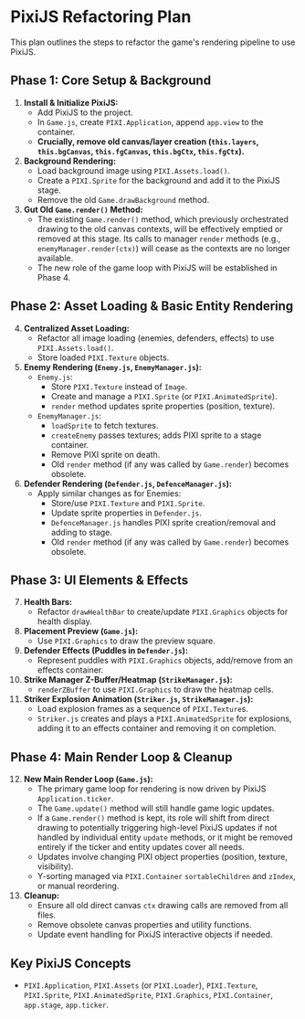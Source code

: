 # PixiJS Refactoring Plan

This plan outlines the steps to refactor the game's rendering pipeline to use PixiJS.

## Phase 1: Core Setup & Background

1.  **Install & Initialize PixiJS:**
    *   Add PixiJS to the project.
    *   In `Game.js`, create `PIXI.Application`, append `app.view` to the container.
    *   **Crucially, remove old canvas/layer creation (`this.layers`, `this.bgCanvas`, `this.fgCanvas`, `this.bgCtx`, `this.fgCtx`).**
2.  **Background Rendering:**
    *   Load background image using `PIXI.Assets.load()`.
    *   Create a `PIXI.Sprite` for the background and add it to the PixiJS stage.
    *   Remove the old `Game.drawBackground` method.
3.  **Gut Old `Game.render()` Method:**
    *   The existing `Game.render()` method, which previously orchestrated drawing to the old canvas contexts, will be effectively emptied or removed at this stage. Its calls to manager `render` methods (e.g., `enemyManager.render(ctx)`) will cease as the contexts are no longer available.
    *   The new role of the game loop with PixiJS will be established in Phase 4.

## Phase 2: Asset Loading & Basic Entity Rendering

4.  **Centralized Asset Loading:**
    *   Refactor all image loading (enemies, defenders, effects) to use `PIXI.Assets.load()`.
    *   Store loaded `PIXI.Texture` objects.
5.  **Enemy Rendering (`Enemy.js`, `EnemyManager.js`):**
    *   `Enemy.js`:
        *   Store `PIXI.Texture` instead of `Image`.
        *   Create and manage a `PIXI.Sprite` (or `PIXI.AnimatedSprite`).
        *   `render` method updates sprite properties (position, texture).
    *   `EnemyManager.js`:
        *   `loadSprite` to fetch textures.
        *   `createEnemy` passes textures; adds PIXI sprite to a stage container.
        *   Remove PIXI sprite on death.
        *   Old `render` method (if any was called by `Game.render`) becomes obsolete.
6.  **Defender Rendering (`Defender.js`, `DefenceManager.js`):**
    *   Apply similar changes as for Enemies:
        *   Store/use `PIXI.Texture` and `PIXI.Sprite`.
        *   Update sprite properties in `Defender.js`.
        *   `DefenceManager.js` handles PIXI sprite creation/removal and adding to stage.
        *   Old `render` method (if any was called by `Game.render`) becomes obsolete.

## Phase 3: UI Elements & Effects

7.  **Health Bars:**
    *   Refactor `drawHealthBar` to create/update `PIXI.Graphics` objects for health display.
8.  **Placement Preview (`Game.js`):**
    *   Use `PIXI.Graphics` to draw the preview square.
9.  **Defender Effects (Puddles in `Defender.js`):**
    *   Represent puddles with `PIXI.Graphics` objects, add/remove from an effects container.
10. **Strike Manager Z-Buffer/Heatmap (`StrikeManager.js`):**
    *   `renderZBuffer` to use `PIXI.Graphics` to draw the heatmap cells.
11. **Striker Explosion Animation (`Striker.js`, `StrikeManager.js`):**
    *   Load explosion frames as a sequence of `PIXI.Texture`s.
    *   `Striker.js` creates and plays a `PIXI.AnimatedSprite` for explosions, adding it to an effects container and removing it on completion.

## Phase 4: Main Render Loop & Cleanup

12. **New Main Render Loop (`Game.js`):**
    *   The primary game loop for rendering is now driven by PixiJS `Application.ticker`.
    *   The `Game.update()` method will still handle game logic updates.
    *   If a `Game.render()` method is kept, its role will shift from direct drawing to potentially triggering high-level PixiJS updates if not handled by individual entity `update` methods, or it might be removed entirely if the ticker and entity updates cover all needs.
    *   Updates involve changing PIXI object properties (position, texture, visibility).
    *   Y-sorting managed via `PIXI.Container` `sortableChildren` and `zIndex`, or manual reordering.
13. **Cleanup:**
    *   Ensure all old direct canvas `ctx` drawing calls are removed from all files.
    *   Remove obsolete canvas properties and utility functions.
    *   Update event handling for PixiJS interactive objects if needed.

## Key PixiJS Concepts

*   `PIXI.Application`, `PIXI.Assets` (or `PIXI.Loader`), `PIXI.Texture`, `PIXI.Sprite`, `PIXI.AnimatedSprite`, `PIXI.Graphics`, `PIXI.Container`, `app.stage`, `app.ticker`.
